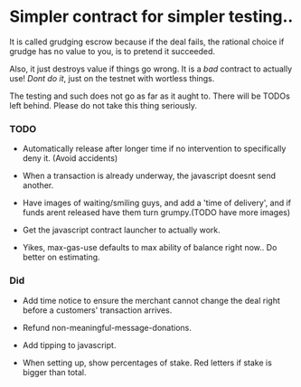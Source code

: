 
# Simpler contract for simpler testing..

It is called grudging escrow because if the deal fails, the rational choice if
grudge has no value to you, is to pretend it succeeded.

Also, it just destroys value if things go wrong. It is a *bad* contract to
actually use! *Dont do it*, just on the testnet with wortless things. 

The testing and such does not go as far as it aught to.
There will be TODOs left behind. Please do not take this thing seriously.

### TODO

* Automatically release after longer time if no intervention to specifically
  deny it. (Avoid accidents)

* When a transaction is already underway, the javascript doesnt send another.
  
* Have images of waiting/smiling guys, and add a 'time of delivery',
  and if funds arent released have them turn grumpy.(TODO have more images)

* Get the javascript contract launcher to actually work.

* Yikes, max-gas-use defaults to max ability of balance right now.. Do better
  on estimating.
  
### Did
* Add time notice to ensure the merchant cannot change the deal right
  before a customers' transaction arrives.

* Refund non-meaningful-message-donations.

* Add tipping to javascript.

* When setting up, show percentages of stake.
  Red letters if stake is bigger than total.
